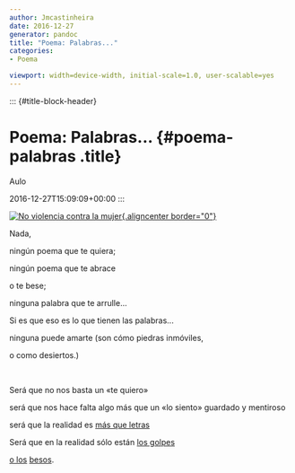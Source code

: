 ```yaml
---
author: Jmcastinheira
date: 2016-12-27
generator: pandoc
title: "Poema: Palabras..."
categories:
- Poema

viewport: width=device-width, initial-scale=1.0, user-scalable=yes
---
```


::: {#title-block-header}
# Poema: Palabras... {#poema-palabras .title}

Aulo

2016-12-27T15:09:09+00:00
:::

[![No violencia contra la
mujer](http://farm3.static.flickr.com/2276/2045931365_6b52e451aa_m.jpg){.aligncenter
border="0"}](http://lorealenelespejo.blogspot.com/2007/11/no-la-violencia-contra-la-mujer.html)

Nada,

ningún poema que te quiera;

ningún poema que te abrace

o te bese;

ninguna palabra que te arrulle...

Si es que eso es lo que tienen las palabras...

ninguna puede amarte (son cómo piedras inmóviles,

o como desiertos.)

 

Será que no nos basta un «te quiero»

será que nos hace falta algo más que un «lo siento» guardado y mentiroso

será que la realidad es [más que
letras](http://www.flickr.com/photos/lrealnlspejo/2045931365/)

Será que en la realidad sólo están [los
golpes](http://www.dalealplay.com/informaciondecontenido.php?con=36016)

[o los](http://www.dalealplay.com/informaciondecontenido.php?con=36016)
[besos](http://www.dalealplay.com/informaciondecontenido.php?con=63408).
